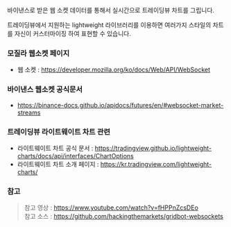 바이낸스로 받은 웹 소켓 데이터를 통해서 실시간으로 트레이딩뷰 차트를 그립니다.  

트레이딩뷰에서 지원하는 lightweight 라이브러리를 이용하면 여러가지 스타일의 차트를 자신이 커스터마이징 하여 표현할 수 있습니다.  


### 모질라 웹소켓 페이지
- 웹 소켓 : https://developer.mozilla.org/ko/docs/Web/API/WebSocket

### 바이낸스 웹소켓 공식문서
- https://binance-docs.github.io/apidocs/futures/en/#websocket-market-streams

### 트레이딩뷰 라이트웨이트 차트 관련 
- 라이트웨이트 차트 공식 문서 : https://tradingview.github.io/lightweight-charts/docs/api/interfaces/ChartOptions
- 라이트웨이트 차트 소개 페이지 : https://kr.tradingview.com/lightweight-charts/


### 참고 
>참고 영상 : https://www.youtube.com/watch?v=fHPPnZcsDEo  
참고 소스 : https://github.com/hackingthemarkets/gridbot-websockets